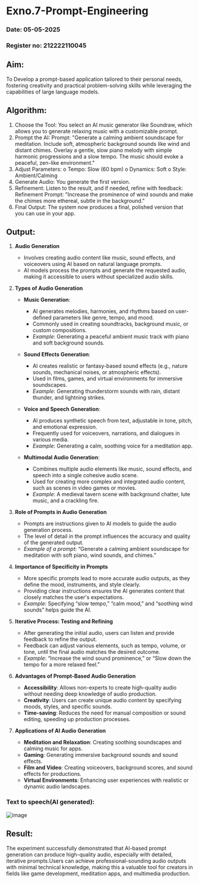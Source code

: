 # Exno.7-Prompt-Engineering
### Date: 05-05-2025
### Register no: 212222110045

## Aim: 
To Develop a prompt-based application tailored to their personal needs, fostering creativity and practical problem-solving skills while leveraging the capabilities of large language models.

## Algorithm: 
1.	Choose the Tool: You select an AI music generator like Soundraw, which allows you to generate relaxing music with a customizable prompt.
2.	Prompt the AI:
Prompt: "Generate a calming ambient soundscape for meditation. Include soft, atmospheric background sounds like wind and distant chimes. Overlay a gentle, slow piano melody with simple harmonic progressions and a slow tempo. The music should evoke a peaceful, zen-like environment."
3.	Adjust Parameters:
o	Tempo: Slow (60 bpm)
o	Dynamics: Soft
o	Style: Ambient/Calming
4.	Generate Audio: You generate the first version.
5.	Refinement: Listen to the result, and if needed, refine with feedback:
Refinement Prompt: "Increase the prominence of wind sounds and make the chimes more ethereal, subtle in the background."
6.	Final Output: The system now produces a final, polished version that you can use in your app.

## Output:

1. **Audio Generation**
   * Involves creating audio content like music, sound effects, and voiceovers using AI based on natural language prompts.
   * AI models process the prompts and generate the requested audio, making it accessible to users without specialized audio skills.

2. **Types of Audio Generation**

   * **Music Generation**:

     * AI generates melodies, harmonies, and rhythms based on user-defined parameters like genre, tempo, and mood.
     * Commonly used in creating soundtracks, background music, or custom compositions.
     * *Example*: Generating a peaceful ambient music track with piano and soft background sounds.

   * **Sound Effects Generation**:

     * AI creates realistic or fantasy-based sound effects (e.g., nature sounds, mechanical noises, or atmospheric effects).
     * Used in films, games, and virtual environments for immersive soundscapes.
     * *Example*: Generating thunderstorm sounds with rain, distant thunder, and lightning strikes.

   * **Voice and Speech Generation**:

     * AI produces synthetic speech from text, adjustable in tone, pitch, and emotional expression.
     * Frequently used for voiceovers, narrations, and dialogues in various media.
     * *Example*: Generating a calm, soothing voice for a meditation app.

   * **Multimodal Audio Generation**:

     * Combines multiple audio elements like music, sound effects, and speech into a single cohesive audio scene.
     * Used for creating more complex and integrated audio content, such as scenes in video games or movies.
     * *Example*: A medieval tavern scene with background chatter, lute music, and a crackling fire.

3. **Role of Prompts in Audio Generation**

   * Prompts are instructions given to AI models to guide the audio generation process.
   * The level of detail in the prompt influences the accuracy and quality of the generated output.
   * *Example of a prompt*: “Generate a calming ambient soundscape for meditation with soft piano, wind sounds, and chimes.”

4. **Importance of Specificity in Prompts**

   * More specific prompts lead to more accurate audio outputs, as they define the mood, instruments, and style clearly.
   * Providing clear instructions ensures the AI generates content that closely matches the user's expectations.
   * *Example*: Specifying “slow tempo,” “calm mood,” and “soothing wind sounds” helps guide the AI.

5. **Iterative Process: Testing and Refining**

   * After generating the initial audio, users can listen and provide feedback to refine the output.
   * Feedback can adjust various elements, such as tempo, volume, or tone, until the final audio matches the desired outcome.
   * *Example*: “Increase the wind sound prominence,” or “Slow down the tempo for a more relaxed feel.”

6. **Advantages of Prompt-Based Audio Generation**

   * **Accessibility**: Allows non-experts to create high-quality audio without needing deep knowledge of audio production.
   * **Creativity**: Users can create unique audio content by specifying moods, styles, and specific sounds.
   * **Time-saving**: Reduces the need for manual composition or sound editing, speeding up production processes.

7. **Applications of AI Audio Generation**

   * **Meditation and Relaxation**: Creating soothing soundscapes and calming music for apps.
   * **Gaming**: Generating immersive background sounds and sound effects.
   * **Film and Video**: Creating voiceovers, background scores, and sound effects for productions.
   * **Virtual Environments**: Enhancing user experiences with realistic or dynamic audio landscapes.


### Text to speech(AI generated):
![image](https://github.com/user-attachments/assets/d27a4983-548b-4c04-9376-854b0b153a55)

## Result: 
The experiment successfully demonstrated that AI-based prompt generation can produce high-quality audio, especially with detailed, iterative prompts.Users can achieve professional-sounding audio outputs with minimal technical knowledge, making this a valuable tool for creators in fields like game development, meditation apps, and multimedia production.


